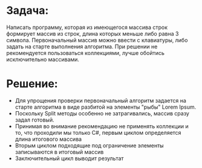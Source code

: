 # Задача:
Написать программу, которая из имеющегося массива строк формирует массив из строк, длина которых меньше либо равна 3 символа.
Первоначальный массив можно ввести с клавиатуры, либо задать на старте выполнения алгоритма.
При решении не рекомендуется пользоваться коллекциями, лучше обойтись исключительно массивами.
# Решение:
<ul>
<li>Для упрощения проверки первоначальный алгоритм задается на старте алгоритма в виде разбитой на элементы "рыбы" Lorem Ipsum.</li>
<li>Поскольку Split методы особенно не затрагивались, массив сразу задал готовый.</li>
<li>Принимая во внимание рекомендацию не применять коллекции и то, что проходили мы только C#, первым циклом определяется длина итогового массива</li>
<li>Вторым циклом подходящие под ограничение элементы записываются в итоговый массив</li>
<li>Заключительный цикл выводит результат</li>
</ul>